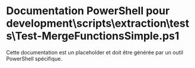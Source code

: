# Documentation PowerShell pour development\scripts\extraction\tests\Test-MergeFunctionsSimple.ps1

Cette documentation est un placeholder et doit être générée par un outil PowerShell spécifique.

